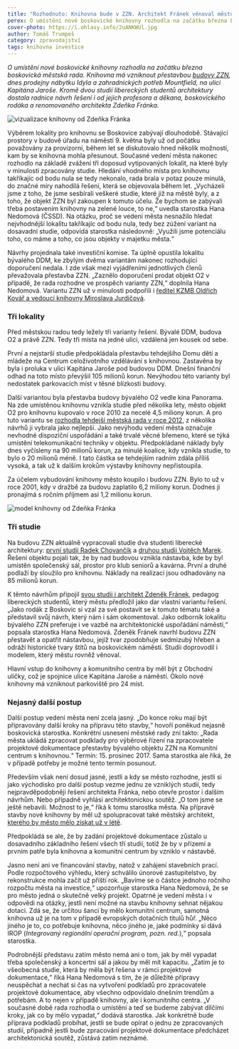 ```yaml
---
title: "Rozhodnuto: Knihovna bude v ZZN. Architekt Fránek věnoval městu studii"
perex: O umístění nové boskovické knihovny rozhodla na začátku března boskovická městská rada; knihovna má vzniknout přestavbou budovy ZZN na ulici Kapitána Jaroše.
cover-photo: https://i.ohlasy.info/2uANKWUl.jpg
author: Tomáš Trumpeš
category: zpravodajství
tags: knihovna investice
---
```


*O umístění nové boskovické knihovny rozhodla na začátku března boskovická městská rada. Knihovna má vzniknout přestavbou [budovy ZZN](http://www.ohlasy.info/clanky/2016/01/budova-zzn.html), dnes prodejny nábytku Idyla a zahradnických potřeb Mountfield, na ulici Kapitána Jaroše. Kromě dvou studií libereckých studentů architektury dostala radnice návrh řešení i od jejich profesora a děkana, boskovického rodáka a renomovaného architekta Zdeňka Fránka.*

<img src="https://i.ohlasy.info/2uANKWU.jpg" alt="vizualizace knihovny od Zdeňka Fránka" class="img-responsive img-popup" data-author="Fránek Architects">

Výběrem lokality pro knihovnu se Boskovice zabývají dlouhodobě. Stávající prostory v budově úřadu na náměstí 9. května byly už od počátku považovány za provizorní, během let se diskutovalo hned několik možností, kam by se knihovna mohla přesunout. Současné vedení města nakonec rozhodlo na základě zvážení tří doposud vytipovaných lokalit, na které byly v minulosti zpracovány studie. Hledání vhodného místa pro knihovnu takříkajíc od bodu nula se tedy nekonalo, rada brala v potaz pouze minulá, do značné míry nahodilá řešení, která se objevovala během let. „Vycházeli jsme z toho, že jsme sesbírali veškeré studie, které již na městě byly, a z toho, že objekt ZZN byl zakoupen k tomuto účelu. Že bychom se zabývali třeba postavením knihovny na zelené louce, to ne,“ uvedla starostka Hana Nedomová (ČSSD). Na otázku, proč se vedení města nesnažilo hledat nejvhodnější lokalitu takříkajíc od bodu nula, tedy bez zúžení variant na dosavadní studie, odpovídá starostka následovně: „Využili jsme potenciálu toho, co máme a toho, co jsou objekty v majetku města.“

Návrhy projednala také investiční komise. Ta úplně opustila lokalitu bývalého DDM, ke zbylým dvěma variantám nakonec rozhodující doporučení nedala. I zde však mezi vyjádřeními jednotlivých členů převažovala přestavba ZZN. „Zaznělo doporučení prodat objekt O2 v případě, že rada rozhodne ve prospěch varianty ZZN,“ doplnila Hana Nedomová. Variantu ZZN už v minulosti podpořili i [ředitel KZMB Oldřich Kovář a vedoucí knihovny Miroslava Jurdičová](http://www.ohlasy.info/clanky/2016/01/knihovna.html).

### Tři lokality

Před městskou radou tedy ležely tři varianty řešení. Bývalé DDM, budova O2 a právě ZZN. Tedy tři místa na jedné ulici, vzdálená jen kousek od sebe.

První a nejstarší studie předpokládala přestavbu tehdejšího Domu dětí a mládeže na Centrum celoživotního vzdělávání s knihovnou. Zastavěna by byla i proluka v ulici Kapitána Jaroše pod budovou DDM. Dnešní finanční odhad na toto místo převýšil 105 milionů korun. Nevýhodou této varianty byl nedostatek parkovacích míst v těsné blízkosti budovy.

Další variantou byla přestavba budovy bývalého O2 vedle kina Panorama. Na zde umístěnou knihovnu vznikla studie před několika lety, město objekt O2 pro knihovnu kupovalo v roce 2010 za necelé 4,5 miliony korun. A pro tuto variantu se [rozhodla tehdejší městská rada v roce 2012](http://stare.boskovicko.cz/cislo.phtml?iss_id=421#art_14313), z několika návrhů ji vybrala jako nejlepší. Jako nevýhodu vedení města označuje nevhodné dispoziční uspořádání a také trvalé věcné břemeno, které se týká umístění telekomunikační techniky v objektu. Předpokládané náklady byly dnes vyčísleny na 90 milionů korun, za minulé koalice, kdy vznikla studie, to bylo o 20 milionů méně. I tato částka se tehdejším radním zdála příliš vysoká, a tak už k dalším krokům výstavby knihovny nepřistoupila.

Za účelem vybudování knihovny město koupilo i budovu ZZN. Bylo to už v roce 2001, kdy v dražbě za budovu zaplatilo 6,2 miliony korun. Dodnes ji pronajímá s ročním příjmem asi 1,2 milionu korun.

<img src="https://i.ohlasy.info/1u0ibXV.jpg" alt="model knihovny od Zdeňka Fránka" class="img-responsive img-popup" data-author="Tomáš Trumpeš">

### Tři studie

Na budovu ZZN aktuálně vypracovali studie dva studenti liberecké architektury: [první studii Radek Chovančík](http://data.ohlasy.info/2017/knihovna-chovancik.pdf) a [ druhou studii Vojtěch Marek](http://data.ohlasy.info/2017/knihovna-marek.pdf). Řešení objektu pojali tak, že by nad budovou vznikla nástavba, kde by byl umístěn společenský sál, prostor pro klub seniorů a kavárna. První a druhé podlaží by sloužilo pro knihovnu. Náklady na realizaci jsou odhadovány na 85 milionů korun.

K těmto návrhům připojil [svou studii i architekt Zdeněk Fránek](http://data.ohlasy.info/2017/knihovna-franek.pdf), pedagog libereckých studentů, který městu předložil jako dar vlastní variantu řešení. „Jako rodák z Boskovic si vzal za své postavit se k tomuto tématu také a představil svůj návrh, který nám i sám okomentoval. Jako odborník lokalitu bývalého ZZN preferuje i ve vazbě na architektonické uspořádání náměstí,“ popsala starostka Hana Nedomová. Zdeněk Fránek navrhl budovu ZZN přestavět a opatřit nástavbou, jejíž tvar zpodobňuje sedmizubý hřeben a odráží historické tvary štítů na boskovickém náměstí. Studii doprovodil i modelem, který městu rovněž věnoval.

Hlavní vstup do knihovny a komunitního centra by měl být z Obchodní uličky, což je spojnice ulice Kapitána Jaroše a náměstí. Okolo nové knihovny má vzniknout parkoviště pro 24 míst. 

### Nejasný další postup

Další postup vedení města není zcela jasný. „Do konce roku mají být připravovány další kroky na přípravu této stavby,“ hovoří poněkud nejasně boskovická starostka. Konkrétní usnesení městské rady zní takto: „Rada města ukládá zpracovat podklady pro výběrové řízení na zpracovatele projektové dokumentace přestavby bývalého objektu ZZN na Komunitní centrum s knihovnou.“ Termín: 15. prosinec 2017. Sama starostka ale říká, že v případě potřeby je možné tento termín posunout.

Především však není dosud jasné, jestli a kdy se město rozhodne, jestli si jako východisko pro další postup vezme jednu ze vzniklých studií, tedy nejpravděpodobněji řešení architekta Fránka, nebo otevře prostor i dalším návrhům. Nebo případně vyhlásí architektonickou soutěž. „O tom jsme se ještě nebavili. Možnost to je,“ říká k tomu starostka města. Na přípravě stavby nové knihovny by měl už spolupracovat také městský architekt, [kterého by město mělo získat už v létě](http://www.ohlasy.info/clanky/2017/03/mestsky-architekt.html).

Předpokládá se ale, že by zadání projektové dokumentace zůstalo u dosavadního základního řešení všech tří studií, totiž že by v přízemí a prvním patře byla knihovna a komunitní centrum by vzniklo v nástavbě.

Jasno není ani ve financování stavby, natož v zahájení stavebních prací. Podle rozpočtového výhledu, který schválilo únorové zastupitelstvo, by rekonstrukce mohla začít už příští rok. „Bavíme se o částce jednoho ročního rozpočtu města na investice,“ upozorňuje starostka Hana Nedomová, že se pro město jedná o skutečně velký projekt. Opatrné je vedení města i v odpovědi na otázky, jestli není možné na stavbu knihovny sehnat nějakou dotaci. Zdá se, že určitou šanci by mělo komunitní centrum, samotná knihovna už je na tom v případě evropských dotačních titulů hůř. „Něco jiného je to, co potřebuje knihovna, něco jiného je, jaké podmínky si dává IROP (*Integrovaný regionální operační program, pozn. red.*),“ popsala starostka.

Podrobnější představu zatím město nemá ani o tom, jak by měl vypadat třeba společenský a koncertní sál a jakou by měl mít kapacitu. „Zatím je to všeobecná studie, která by měla být řešena v rámci projektové dokumentace,“ říká Hana Nedomová s tím, že je důležité přípravy neuspěchat a nechat si čas na vytvoření podkladů pro zpracovatele projektové dokumentace, aby všechno odpovídalo dnešním trendům a potřebám. A to nejen v případě knihovny, ale i komunitního centra. „V současné době rada rozhodla o umístění a teď se budeme zabývat dílčími kroky, jak co by mělo vypadat,“ dodává starostka. Jak konkrétně bude příprava podkladů probíhat, jestli se bude opírat o jednu ze zpracovaných studií, případně jestli bude zpracování projektové dokumentace předcházet architektonická soutěž, zůstává zatím neznámé.
